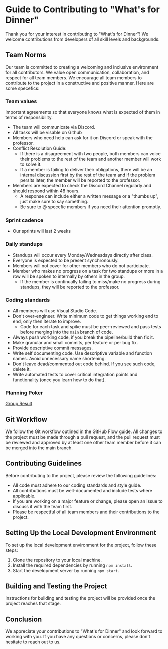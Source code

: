 # Guide to Contributing to "What's for Dinner"
Thank you for your interest in contributing to "What's for Dinner"! We welcome contributions from developers of all skill levels and backgrounds.

## Team Norms
Our team is committed to creating a welcoming and inclusive environment for all contributors. We value open communication, collaboration, and respect for all team members. We encourage all team members to contribute to the project in a constructive and positive manner. Here are some specefics:

### Team values

Important agreements so that everyone knows what is expected of them in terms of responsibility.

- The team will communicate via Discord.
- All tasks will be visable on Github
- Members who need help can ask for it on Discord or speak with the professor. 
- Conflict Resolution Guide:
  - If there is a disagreement with two people, both members can voice their problems to the rest of the team and another member will work to solve it. 
  - If a member is failing to deliver their obligations, there will be an internal discussion first by the rest of the team and if the problem persits later, the member will be reported to the professor. 
- Members are expected to check the Discord Channel regularly and should respond within 48 hours.
  - A response can include either a written message or a "thumbs up", just make sure to say something.
  - Be sure to @ specefic members if you need their attention promptly. 

### Sprint cadence

- Our sprints will last 2 weeks

### Daily standups

- Standups will occur every Monday/Wednesdays directly after class.
- Everyone is expected to be present synchronously.
- Members will not cover for other members who do not participate.
- Member who makes no progress on a task for two standups or more in a row will be spoken to internally by others in the group. 
  - If the member is continually failing to miss/make no progress during standups, they will be reported to the professor. 

### Coding standards

- All members will use Visual Studio Code.
- Don't over-engineer. Write minimum code to get things working end to end, only then iterate to improve.
  - Code for each task and spike must be peer-reviewed and pass tests before merging into the `main` branch of code.
- Always push working code, if you break the pipeline/build then fix it.
- Make granular and small commits, per feature or per bug fix.
- Provide descriptive commit messages.
- Write self documenting code. Use descriptive variable and function names. Avoid unnecessary name shortening.
- Don't leave dead/commented out code behind. If you see such code, delete it.
- Write automated tests to cover critical integration points and functionality (once you learn how to do that).

### Planning Poker
[Group Result](https://play.planningpoker.com/play/game/NgP7p13cVm8s636OC945o8YL7n9RbXK5)

## Git Workflow
We follow the Git workflow outlined in the GitHub Flow guide. All changes to the project must be made through a pull request, and the pull request must be reviewed and approved by at least one other team member before it can be merged into the main branch.

## Contributing Guidelines
Before contributing to the project, please review the following guidelines:

- All code must adhere to our coding standards and style guide.
- All contributions must be well-documented and include tests where applicable.
- If you are working on a major feature or change, please open an issue to discuss it with the team first.
- Please be respectful of all team members and their contributions to the project.

## Setting Up the Local Development Environment
To set up the local development environment for the project, follow these steps:

1. Clone the repository to your local machine.
2. Install the required dependencies by running `npm install`.
3. Start the development server by running `npm start`.

## Building and Testing the Project
Instructions for building and testing the project will be provided once the project reaches that stage.

## Conclusion
We appreciate your contributions to "What's for Dinner" and look forward to working with you. If you have any questions or concerns, please don't hesitate to reach out to us.